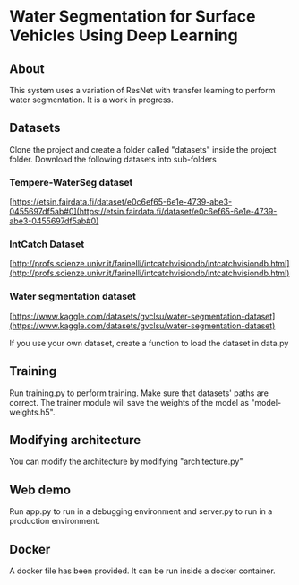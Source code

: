 
# Water Segmentation for Surface Vehicles Using Deep Learning

## About

This system uses a variation of ResNet with transfer learning to perform water segmentation. It is a work in progress.

## Datasets

Clone the project and create a folder called "datasets" inside the project folder.
Download the following datasets into sub-folders

### Tempere-WaterSeg dataset
[https://etsin.fairdata.fi/dataset/e0c6ef65-6e1e-4739-abe3-0455697df5ab#0](https://etsin.fairdata.fi/dataset/e0c6ef65-6e1e-4739-abe3-0455697df5ab#0)

### IntCatch Dataset
[http://profs.scienze.univr.it/farinelli/intcatchvisiondb/intcatchvisiondb.html](http://profs.scienze.univr.it/farinelli/intcatchvisiondb/intcatchvisiondb.html)
 
### Water segmentation dataset
[https://www.kaggle.com/datasets/gvclsu/water-segmentation-dataset](https://www.kaggle.com/datasets/gvclsu/water-segmentation-dataset)

If you use your own dataset, create a function to load the dataset in data.py


## Training

Run training.py to perform training. Make sure that datasets' paths are correct.
The trainer module will save the weights of the model as "model-weights.h5".


## Modifying architecture
You can modify the architecture by modifying "architecture.py"


## Web demo
Run app.py to run in a debugging environment and server.py to run in a production environment.


## Docker
A docker file has been provided. It can be run inside a docker container.

